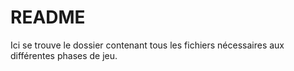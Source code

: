 # README

Ici se trouve le dossier contenant tous les fichiers nécessaires aux différentes phases de jeu.